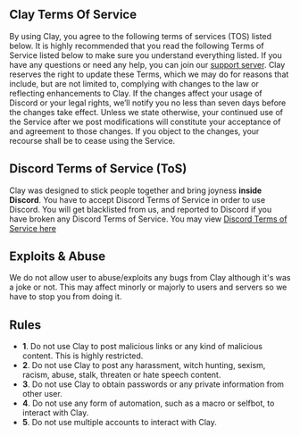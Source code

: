 ## Clay Terms Of Service

By using Clay, you agree to the following terms of services (TOS) listed below. It is highly recommended that you read the following Terms of Service listed below to make sure you understand everything listed. If you have any questions or need any help, you can join our [support server](https://discord.gg/bwS6Zvfc8G).
Clay reserves the right to update these Terms, which we may do for reasons that include, but are not limited to, complying with changes to the law or reflecting enhancements to Clay. If the changes affect your usage of Discord or your legal rights, we’ll notify you no less than seven days before the changes take effect. Unless we state otherwise, your continued use of the Service after we post modifications will constitute your acceptance of and agreement to those changes. If you object to the changes, your recourse shall be to cease using the Service.

## Discord Terms of Service (ToS)
Clay was designed to stick people together and bring joyness **inside Discord**. You have to accept Discord Terms of Service in order to use Discord. You will get blacklisted from us, and reported to Discord if you have broken any Discord Terms of Service. You may view [Discord Terms of Service here](https://discord.com/terms) 

## Exploits & Abuse
We do not allow user to abuse/exploits any bugs from Clay although it's was a joke or not. This may affect minorly or majorly to users and servers so we have to stop you from doing it.

## Rules
* **1**. Do not use Clay to post malicious links or any kind of malicious content. This is highly restricted.
* **2**. Do not use Clay to post any harassment, witch hunting, sexism, racism, abuse, stalk, threaten or hate speech content.
* **3**. Do not use Clay to obtain passwords or any private information from other user.
* **4**. Do not use any form of automation, such as a macro or selfbot, to interact with Clay.
* **5**. Do not use multiple accounts to interact with Clay.

